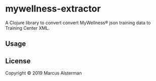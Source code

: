 # mywellness-extractor

A Clojure library to convert convert MyWellness® json training data to Training Center XML.

## Usage



## License

Copyright © 2019 Marcus Alsterman